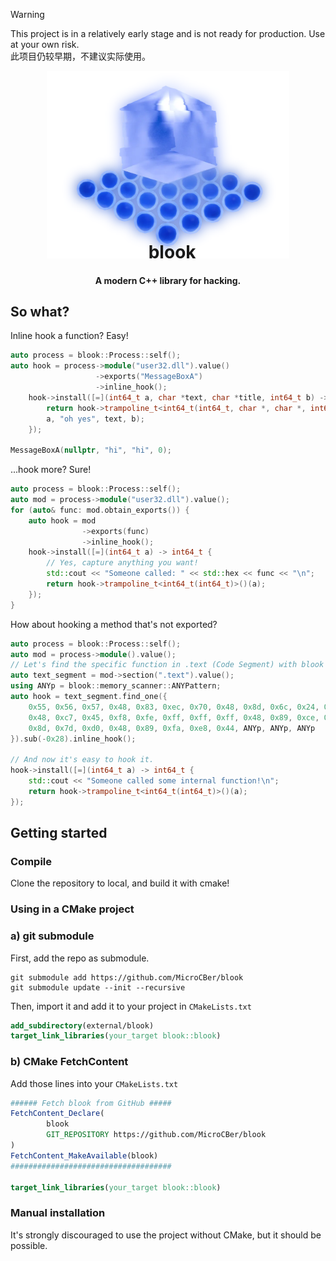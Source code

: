 > [!WARNING]
> This project is in a relatively early stage and is not ready for production. Use at your own risk.  
> 此项目仍较早期，不建议实际使用。


<div align="center">
<img src="./resources/icon.webp" height="300">
<h1 style="margin-top: -30px;">&nbsp;&nbsp;blook</h1>
<h4>A modern C++ library for hacking.</h4>
</div>

## So what?

Inline hook a function? Easy!

```cpp
auto process = blook::Process::self();
auto hook = process->module("user32.dll").value()
                   ->exports("MessageBoxA")
                   ->inline_hook();
    hook->install([=](int64_t a, char *text, char *title, int64_t b) -> int64_t {
        return hook->trampoline_t<int64_t(int64_t, char *, char *, int64_t)>()(
        a, "oh yes", text, b);
    });

MessageBoxA(nullptr, "hi", "hi", 0);
```

...hook more? Sure!

```cpp
auto process = blook::Process::self();
auto mod = process->module("user32.dll").value();
for (auto& func: mod.obtain_exports()) {
    auto hook = mod
                ->exports(func)
                ->inline_hook();
    hook->install([=](int64_t a) -> int64_t {
        // Yes, capture anything you want!
        std::cout << "Someone called: " << std::hex << func << "\n";
        return hook->trampoline_t<int64_t(int64_t)>()(a);
    });
}
```

How about hooking a method that's not exported?

```cpp
auto process = blook::Process::self();
auto mod = process->module().value();
// Let's find the specific function in .text (Code Segment) with blook's AOB shortcut!.
auto text_segment = mod->section(".text").value();
using ANYp = blook::memory_scanner::ANYPattern;
auto hook = text_segment.find_one({
    0x55, 0x56, 0x57, 0x48, 0x83, 0xec, 0x70, 0x48, 0x8d, 0x6c, 0x24, 0x70,
    0x48, 0xc7, 0x45, 0xf8, 0xfe, 0xff, 0xff, 0xff, 0x48, 0x89, 0xce, 0x48,
    0x8d, 0x7d, 0xd0, 0x48, 0x89, 0xfa, 0xe8, 0x44, ANYp, ANYp, ANYp
}).sub(-0x28).inline_hook();

// And now it's easy to hook it.
hook->install([=](int64_t a) -> int64_t {
    std::cout << "Someone called some internal function!\n";
    return hook->trampoline_t<int64_t(int64_t)>()(a);
});
```

## Getting started

### Compile

Clone the repository to local, and build it with cmake!

### Using in a CMake project

### a) git submodule

First, add the repo as submodule.

```shell
git submodule add https://github.com/MicroCBer/blook
git submodule update --init --recursive
```

Then, import it and add it to your project in `CMakeLists.txt`

```cmake
add_subdirectory(external/blook)
target_link_libraries(your_target blook::blook)
```

### b) CMake FetchContent

Add those lines into your `CMakeLists.txt`

```cmake
###### Fetch blook from GitHub #####
FetchContent_Declare(
        blook
        GIT_REPOSITORY https://github.com/MicroCBer/blook
)
FetchContent_MakeAvailable(blook)
####################################

target_link_libraries(your_target blook::blook)
```

### Manual installation

It's strongly discouraged to use the project without CMake, but it should be possible.
